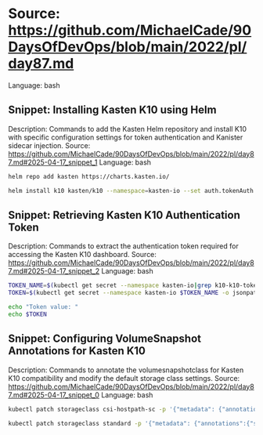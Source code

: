 # Source: https://github.com/MichaelCade/90DaysOfDevOps/blob/main/2022/pl/day87.md
Language: bash

## Snippet: Installing Kasten K10 using Helm
Description: Commands to add the Kasten Helm repository and install K10 with specific configuration settings for token authentication and Kanister sidecar injection.
Source: https://github.com/MichaelCade/90DaysOfDevOps/blob/main/2022/pl/day87.md#2025-04-17_snippet_1
Language: bash

```bash
helm repo add kasten https://charts.kasten.io/

helm install k10 kasten/k10 --namespace=kasten-io --set auth.tokenAuth.enabled=true --set injectKanisterSidecar.enabled=true --set-string injectKanisterSidecar.namespaceSelector.matchLabels.k10/injectKanisterSidecar=true --create-namespace
```

## Snippet: Retrieving Kasten K10 Authentication Token
Description: Commands to extract the authentication token required for accessing the Kasten K10 dashboard.
Source: https://github.com/MichaelCade/90DaysOfDevOps/blob/main/2022/pl/day87.md#2025-04-17_snippet_2
Language: bash

```bash
TOKEN_NAME=$(kubectl get secret --namespace kasten-io|grep k10-k10-token | cut -d " " -f 1)
TOKEN=$(kubectl get secret --namespace kasten-io $TOKEN_NAME -o jsonpath="{.data.token}" | base64 --decode)

echo "Token value: "
echo $TOKEN
```

## Snippet: Configuring VolumeSnapshot Annotations for Kasten K10
Description: Commands to annotate the volumesnapshotclass for Kasten K10 compatibility and modify the default storage class settings.
Source: https://github.com/MichaelCade/90DaysOfDevOps/blob/main/2022/pl/day87.md#2025-04-17_snippet_0
Language: bash

```bash
kubectl patch storageclass csi-hostpath-sc -p '{"metadata": {"annotations":{"storageclass.kubernetes.io/is-default-class":"true"}}}'

kubectl patch storageclass standard -p '{"metadata": {"annotations":{"storageclass.kubernetes.io/is-default-class":"false"}}}'
```